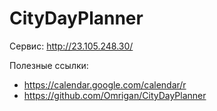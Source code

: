 # CityDayPlanner

Сервис: http://23.105.248.30/

Полезные ссылки:
 - https://calendar.google.com/calendar/r
 - https://github.com/Omrigan/CityDayPlanner